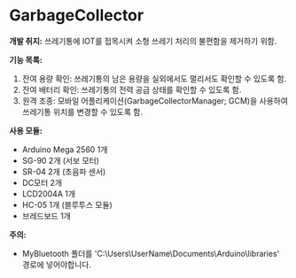 # GarbageCollector

**개발 취지:** 쓰레기통에 IOT를 접목시켜 소형 쓰레기 처리의 불편함을 제거하기 위함.

**기능 목록:**
1. 잔여 용량 확인: 쓰레기통의 남은 용량을 실외에서도 멀리서도 확인할 수 있도록 함.
2. 잔여 배터리 확인: 쓰레기통의 전력 공급 상태를 확인할 수 있도록 함.
3. 원격 조종: 모바일 어플리케이션(GarbageCollectorManager; GCM)을 사용하여 쓰레기통 위치를 변경할 수 있도록 함.

**사용 모듈:**
- Arduino Mega 2560 1개
- SG-90 2개 (서보 모터) 
- SR-04 2개 (초음파 센서)
- DC모터 2개
- LCD2004A 1개
- HC-05 1개 (블루투스 모듈)
- 브레드보드 1개

**주의:**
- MyBluetooth 폴더를 'C:\Users\UserName\Documents\Arduino\libraries' 경로에 넣어야합니다.
